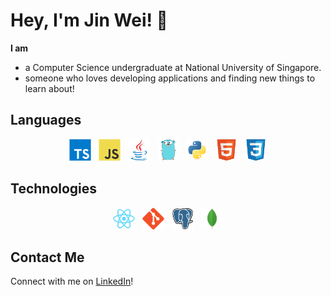 # Hey, I'm Jin Wei! :wave:

**I am**

- a Computer Science undergraduate at National University of Singapore.
- someone who loves developing applications and finding new things to learn about!

## Languages

<!-- markdownlint-disable MD033 -->
<p align="center">
  <a href="https://www.typescriptlang.org" title="TypeScript"><img src="icons/typescript.svg" height="35" width="auto" /></a>
  &nbsp;
  <a href="https://en.wikipedia.org/wiki/JavaScript" title="JavaScript"><img src="icons/javascript.svg" height="35" width="auto" /></a>
  &nbsp;
  <a href="https://www.java.com/en/" title="Java" ><img src="icons/java.svg" height="35" width="auto" /></a>
  &nbsp;
  <a href="https://go.dev" title="Go" ><img src="icons/go.svg" height="35" width="auto" /></a>
  &nbsp;
  <a href="https://www.python.org" title="Python" ><img src="icons/python.svg" height="35" width="auto" /></a>
  &nbsp;
  <a href="https://en.wikipedia.org/wiki/HTML" title="HTML" ><img src="icons/html.svg" height="35" width="auto" /></a>
  &nbsp;
  <a href="https://en.wikipedia.org/wiki/CSS" title="CSS" ><img src="icons/css.svg" height="35" width="auto" /></a>
</p>
<!-- markdownlint-enable MD033 -->

## Technologies

<!-- markdownlint-disable MD033 -->
<p align="center">
  <a href="https://reactjs.org" title="React"><img src="icons/react.svg" height="35" width="auto" /></a>
  &nbsp;
  <a href="https://git-scm.com" title="Git"><img src="icons/git.svg" height="35" width="auto" /></a>
  &nbsp;
  <a href="https://www.postgresql.org" title="PostgreSQL" ><img src="icons/postgresql.svg" height="35" width="auto" /></a>
  &nbsp;
  <a href="https://www.mongodb.com" title="MongoDB" ><img src="icons/mongodb.svg" height="35" width="auto" /></a>
</p>
<!-- markdownlint-enable MD033 -->

<!-- Icons from https://devicon.dev -->

<!-- Statistics from https://github.com/anuraghazra/github-readme-stats -->
<!-- Compact Top Langs & Count of 8 & github_dark theme -->
<!-- markdownlint-disable MD033 -->
<!--
<p align="center">
  <a href="#" title="GitHub Statistics"><img src="https://github-readme-stats.vercel.app/api/top-langs/?username=seetohjinwei&layout=compact&langs_count=8&theme=github_dark" /></a>
</p>
-->
<!-- markdownlint-enable MD033 -->

## Contact Me

Connect with me on [LinkedIn](https://www.linkedin.com/in/seetohjinwei/)!
